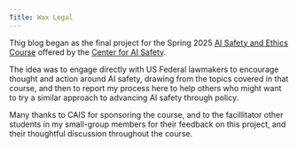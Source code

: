 ```yaml
---
Title: Wax Legal
---
```


Thig blog began as the final project for the Spring 2025 [AI Safety and Ethics Course](https://www.aisafetybook.com/virtual-course) offered by the [Center for AI Safety](https://safe.ai/).

The idea was to engage directly with US Federal lawmakers to encourage thought and action around AI safety, drawing from the topics covered in that course, and then to report my process here to help others who might want to try a similar approach to advancing AI safety through policy.

Many thanks to CAIS for sponsoring the course, and to the facillitator other students in my small-group members for their feedback on this project, and their thoughtful discussion throughout the course.
